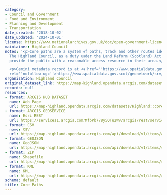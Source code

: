 ```yaml
---
category:
- Council and Government
- Food and Environment
- Planning and Development
- Transportation
date_created: '2018-10-02'
date_updated: '2024-10-01'
license: https://www.nationalarchives.gov.uk/doc/open-government-licence/version/3/
maintainer: Highland Council
notes: '<p>Core paths are a system of paths, track and other routes identified by
  The Highland Council, as a duty under the Land Reform (Scotland) Act 2003, that
  provide the public with a reasonable access resource in their area.</p>

  <p>Gemini metadata record is at <a href=''https://www.spatialdata.gov.scot/geonetwork/srv/eng/catalog.search#/metadata/8937f063-73b9-45ec-82af-416c4df3b2e0''
  rel=''nofollow ugc''>https://www.spatialdata.gov.scot/geonetwork/srv/eng/catalog.search#/metadata/8937f063-73b9-45ec-82af-416c4df3b2e0</a>.</p>'
organization: Highland Council
original_dataset_link: https://map-highland.opendata.arcgis.com/datasets/Highland::core-paths
records: null
resources:
- format: ARCGIS HUB DATASET
  name: Web Page
  url: https://map-highland.opendata.arcgis.com/datasets/Highland::core-paths
- format: ARCGIS GEOSERVICE
  name: Esri REST
  url: https://services1.arcgis.com/MfbPb778y5QTu2Wv/arcgis/rest/services/CorePaths/FeatureServer/0
- format: CSV
  name: CSV
  url: https://map-highland.opendata.arcgis.com/api/download/v1/items/4ff063a3130b4914bec21d1e90434b5c/csv?layers=0
- format: GEOJSON
  name: GeoJSON
  url: https://map-highland.opendata.arcgis.com/api/download/v1/items/4ff063a3130b4914bec21d1e90434b5c/geojson?layers=0
- format: ZIP
  name: Shapefile
  url: https://map-highland.opendata.arcgis.com/api/download/v1/items/4ff063a3130b4914bec21d1e90434b5c/shapefile?layers=0
- format: KML
  name: KML
  url: https://map-highland.opendata.arcgis.com/api/download/v1/items/4ff063a3130b4914bec21d1e90434b5c/kml?layers=0
schema: default
title: Core Paths
---
```

